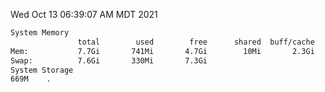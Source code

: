 Wed Oct 13 06:39:07 AM MDT 2021
```bash
System Memory
               total        used        free      shared  buff/cache   available
Mem:           7.7Gi       741Mi       4.7Gi        10Mi       2.3Gi       6.6Gi
Swap:          7.6Gi       330Mi       7.3Gi
System Storage
669M	.
```
```bash
